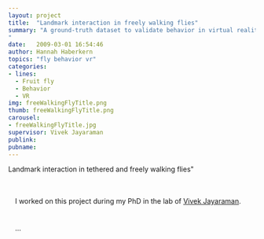 ```yaml
---
layout: project
title:  "Landmark interaction in freely walking flies"
summary: "A ground-truth dataset to validate behavior in virtual reality.
"
date:   2009-03-01 16:54:46
author: Hannah Haberkern
topics: "fly behavior vr"
categories:
- lines:
  - Fruit fly
  - Behavior
  - VR
img: freeWalkingFlyTitle.png
thumb: freeWalkingFlyTitle.png
carousel:
- freeWalkingFlyTitle.jpg
supervisor: Vivek Jayaraman
publink:
pubname:
---
```

Landmark interaction in tethered and freely walking flies"


<span style="display:block; height: 20px;"></span>

<i class="fas fa-users fa-lg" style="color:{{ site.colors.secondary }};"></i>
<span style="display:inline-block; width: 10px;"></span>
I worked on this project during my PhD in the lab of [Vivek Jayaraman](https://www.janelia.org/lab/jayaraman-lab).

<span style="display:block; height: 10px;"></span>

<i class="fas fa-file-alt fa-lg" style="color:{{ site.colors.secondary }};"></i>
<span style="display:inline-block; width: 10px;"></span>
...
